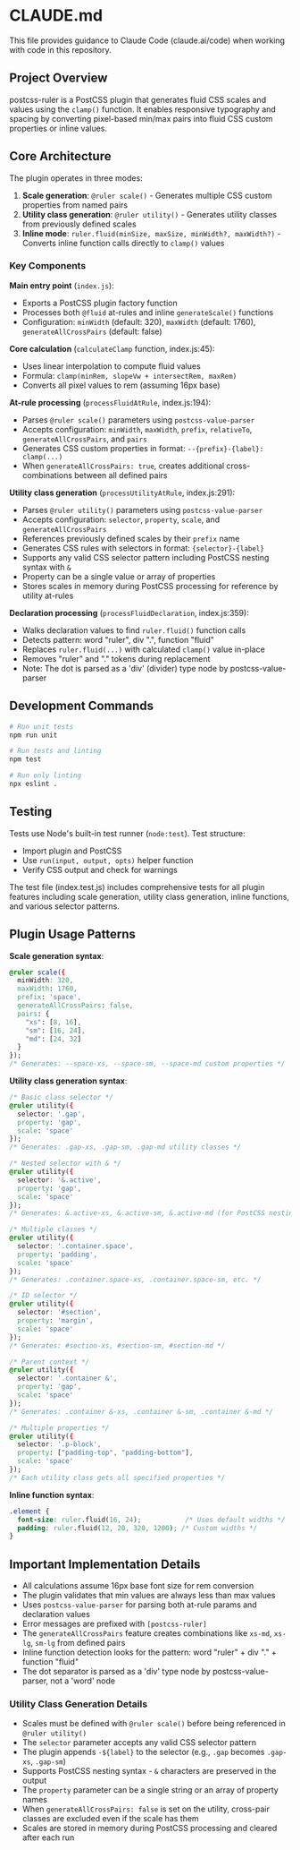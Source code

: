 # CLAUDE.md

This file provides guidance to Claude Code (claude.ai/code) when working with code in this repository.

## Project Overview

postcss-ruler is a PostCSS plugin that generates fluid CSS scales and values using the `clamp()` function. It enables responsive typography and spacing by converting pixel-based min/max pairs into fluid CSS custom properties or inline values.

## Core Architecture

The plugin operates in three modes:

1. **Scale generation**: `@ruler scale()` - Generates multiple CSS custom properties from named pairs
2. **Utility class generation**: `@ruler utility()` - Generates utility classes from previously defined scales
3. **Inline mode**: `ruler.fluid(minSize, maxSize, minWidth?, maxWidth?)` - Converts inline function calls directly to `clamp()` values

### Key Components

**Main entry point** (`index.js`):
- Exports a PostCSS plugin factory function
- Processes both `@fluid` at-rules and inline `generateScale()` functions
- Configuration: `minWidth` (default: 320), `maxWidth` (default: 1760), `generateAllCrossPairs` (default: false)

**Core calculation** (`calculateClamp` function, index.js:45):
- Uses linear interpolation to compute fluid values
- Formula: `clamp(minRem, slopeVw + intersectRem, maxRem)`
- Converts all pixel values to rem (assuming 16px base)

**At-rule processing** (`processFluidAtRule`, index.js:194):
- Parses `@ruler scale()` parameters using `postcss-value-parser`
- Accepts configuration: `minWidth`, `maxWidth`, `prefix`, `relativeTo`, `generateAllCrossPairs`, and `pairs`
- Generates CSS custom properties in format: `--{prefix}-{label}: clamp(...)`
- When `generateAllCrossPairs: true`, creates additional cross-combinations between all defined pairs

**Utility class generation** (`processUtilityAtRule`, index.js:291):
- Parses `@ruler utility()` parameters using `postcss-value-parser`
- Accepts configuration: `selector`, `property`, `scale`, and `generateAllCrossPairs`
- References previously defined scales by their `prefix` name
- Generates CSS rules with selectors in format: `{selector}-{label}`
- Supports any valid CSS selector pattern including PostCSS nesting syntax with `&`
- Property can be a single value or array of properties
- Stores scales in memory during PostCSS processing for reference by utility at-rules

**Declaration processing** (`processFluidDeclaration`, index.js:359):
- Walks declaration values to find `ruler.fluid()` function calls
- Detects pattern: word "ruler", div ".", function "fluid"
- Replaces `ruler.fluid(...)` with calculated `clamp()` value in-place
- Removes "ruler" and "." tokens during replacement
- Note: The dot is parsed as a 'div' (divider) type node by postcss-value-parser

## Development Commands

```bash
# Run unit tests
npm run unit

# Run tests and linting
npm test

# Run only linting
npx eslint .
```

## Testing

Tests use Node's built-in test runner (`node:test`). Test structure:
- Import plugin and PostCSS
- Use `run(input, output, opts)` helper function
- Verify CSS output and check for warnings

The test file (index.test.js) includes comprehensive tests for all plugin features including scale generation, utility class generation, inline functions, and various selector patterns.

## Plugin Usage Patterns

**Scale generation syntax**:
```css
@ruler scale({
  minWidth: 320,
  maxWidth: 1760,
  prefix: 'space',
  generateAllCrossPairs: false,
  pairs: {
    "xs": [8, 16],
    "sm": [16, 24],
    "md": [24, 32]
  }
});
/* Generates: --space-xs, --space-sm, --space-md custom properties */
```

**Utility class generation syntax**:
```css
/* Basic class selector */
@ruler utility({
  selector: '.gap',
  property: 'gap',
  scale: 'space'
});
/* Generates: .gap-xs, .gap-sm, .gap-md utility classes */

/* Nested selector with & */
@ruler utility({
  selector: '&.active',
  property: 'gap',
  scale: 'space'
});
/* Generates: &.active-xs, &.active-sm, &.active-md (for PostCSS nesting) */

/* Multiple classes */
@ruler utility({
  selector: '.container.space',
  property: 'padding',
  scale: 'space'
});
/* Generates: .container.space-xs, .container.space-sm, etc. */

/* ID selector */
@ruler utility({
  selector: '#section',
  property: 'margin',
  scale: 'space'
});
/* Generates: #section-xs, #section-sm, #section-md */

/* Parent context */
@ruler utility({
  selector: '.container &',
  property: 'gap',
  scale: 'space'
});
/* Generates: .container &-xs, .container &-sm, .container &-md */

/* Multiple properties */
@ruler utility({
  selector: '.p-block',
  property: ["padding-top", "padding-bottom"],
  scale: 'space'
});
/* Each utility class gets all specified properties */
```

**Inline function syntax**:
```css
.element {
  font-size: ruler.fluid(16, 24);           /* Uses default widths */
  padding: ruler.fluid(12, 20, 320, 1200); /* Custom widths */
}
```

## Important Implementation Details

- All calculations assume 16px base font size for rem conversion
- The plugin validates that min values are always less than max values
- Uses `postcss-value-parser` for parsing both at-rule params and declaration values
- Error messages are prefixed with `[postcss-ruler]`
- The `generateAllCrossPairs` feature creates combinations like `xs-md`, `xs-lg`, `sm-lg` from defined pairs
- Inline function detection looks for the pattern: word "ruler" + div "." + function "fluid"
- The dot separator is parsed as a 'div' type node by postcss-value-parser, not a 'word' node

### Utility Class Generation Details
- Scales must be defined with `@ruler scale()` before being referenced in `@ruler utility()`
- The `selector` parameter accepts any valid CSS selector pattern
- The plugin appends `-${label}` to the selector (e.g., `.gap` becomes `.gap-xs`, `.gap-sm`)
- Supports PostCSS nesting syntax - `&` characters are preserved in the output
- The `property` parameter can be a single string or an array of property names
- When `generateAllCrossPairs: false` is set on the utility, cross-pair classes are excluded even if the scale has them
- Scales are stored in memory during PostCSS processing and cleared after each run
